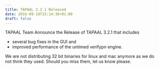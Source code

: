 ```yaml
---
title: TAPAAL 3.2.1 Released 
date: 2016-09-19T15:14:36+01:00
draft: false
---
```


TAPAAL Team Announce the Release of TAPAAL 3.2.1 that includes

- several bug fixes in the GUI and
- improved performance of the untimed verifypn engine.

We are not distributing 32 bit binaries for linux and mac anymore as we do not think they used. Should you miss them, let us know please.